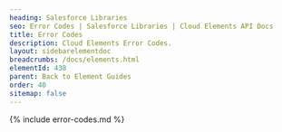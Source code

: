 ```yaml
---
heading: Salesforce Libraries
seo: Error Codes | Salesforce Libraries | Cloud Elements API Docs
title: Error Codes
description: Cloud Elements Error Codes.
layout: sidebarelementdoc
breadcrumbs: /docs/elements.html
elementId: 438
parent: Back to Element Guides
order: 40
sitemap: false
---
```


{% include error-codes.md %}
